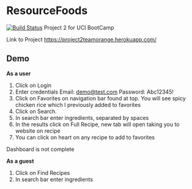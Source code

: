 # ResourceFoods
[![Build Status](https://travis-ci.org/LuisMiguelRodriguez/OrangeTeamProject2.svg?branch=master)](https://travis-ci.org/LuisMiguelRodriguez/OrangeTeamProject2)
Project 2 for UCI BootCamp

Link to Project
https://project2teamorange.herokuapp.com/

## Demo
**As a user**
1. Click on Login
2. Enter credentials Email: demo@test.com Password: Abc12345!
3. Click on Favorites on navigation bar found at top. You will see spicy chicken rice which I previously added to favorites
4. Click on Search.
5. In search bar enter ingredients, separated by spaces
6. In the results click on Full Recipe, new tab will open taking you to website on recipe
7. You can click on heart on any recipe to add to favorites

Dashboard is not complete

**As a guest** 
1. Click on Find Recipes
2. In search bar enter ingredients
